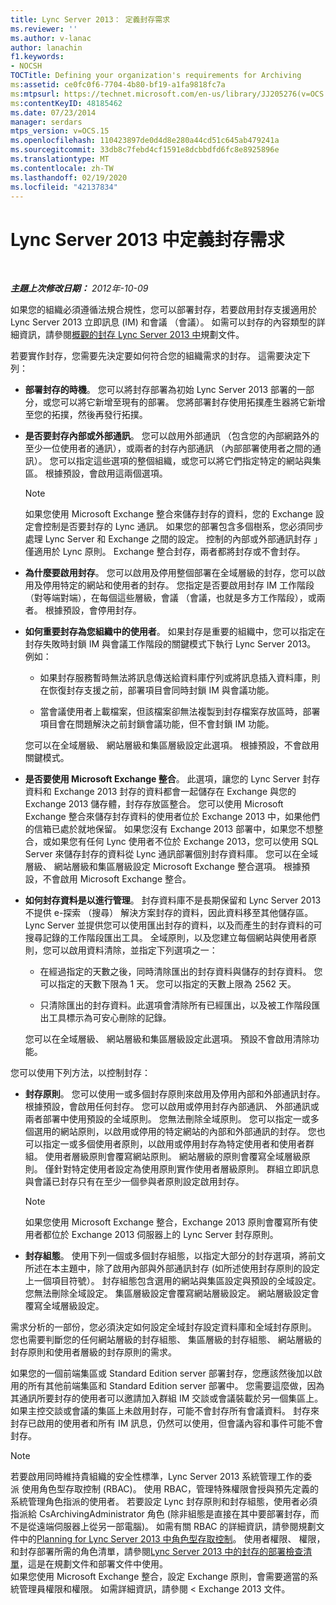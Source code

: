```yaml
---
title: Lync Server 2013： 定義封存需求
ms.reviewer: ''
ms.author: v-lanac
author: lanachin
f1.keywords:
- NOCSH
TOCTitle: Defining your organization's requirements for Archiving
ms:assetid: ce0fc0f6-7704-4b80-bf19-a1fa9818fc7a
ms:mtpsurl: https://technet.microsoft.com/en-us/library/JJ205276(v=OCS.15)
ms:contentKeyID: 48185462
ms.date: 07/23/2014
manager: serdars
mtps_version: v=OCS.15
ms.openlocfilehash: 110423897de0d4d8e280a44cd51c645ab479241a
ms.sourcegitcommit: 33db8c7febd4cf1591e8dcbbdfd6fc8e8925896e
ms.translationtype: MT
ms.contentlocale: zh-TW
ms.lasthandoff: 02/19/2020
ms.locfileid: "42137834"
---
```

<div data-xmlns="http://www.w3.org/1999/xhtml">

<div class="topic" data-xmlns="http://www.w3.org/1999/xhtml" data-msxsl="urn:schemas-microsoft-com:xslt" data-cs="http://msdn.microsoft.com/">

<div data-asp="https://msdn2.microsoft.com/asp">

# <a name="defining-your-requirements-for-archiving-in-lync-server-2013"></a>Lync Server 2013 中定義封存需求

</div>

<div id="mainSection">

<div id="mainBody">

<span> </span>

_**主題上次修改日期：** 2012年-10-09_

如果您的組織必須遵循法規合規性，您可以部署封存，若要啟用封存支援適用於 Lync Server 2013 立即訊息 (IM) 和會議 （會議）。 如需可以封存的內容類型的詳細資訊，請參閱[概觀的封存 Lync Server 2013 中](lync-server-2013-overview-of-archiving.md)規劃文件。

若要實作封存，您需要先決定要如何符合您的組織需求的封存。 這需要決定下列：

  - **部署封存的時機**。 您可以將封存部署為初始 Lync Server 2013 部署的一部分，或您可以將它新增至現有的部署。 您將部署封存使用拓撲產生器將它新增至您的拓撲，然後再發行拓撲。

  - **是否要封存內部或外部通訊**。 您可以啟用外部通訊 （包含您的內部網路外的至少一位使用者的通訊），或兩者的封存內部通訊 （內部部署使用者之間的通訊）。 您可以指定這些選項的整個組織，或您可以將它們指定特定的網站與集區。 根據預設，會啟用這兩個選項。
    
    <div>
    

    > [!NOTE]  
    > 如果您使用 Microsoft Exchange 整合來儲存封存的資料，您的 Exchange 設定會控制是否要封存的 Lync 通訊。 如果您的部署包含多個樹系，您必須同步處理 Lync Server 和 Exchange 之間的設定。 控制的內部或外部通訊封存 」 僅適用於 Lync 原則。 Exchange 整合封存，兩者都將封存或不會封存。

    
    </div>

  - **為什麼要啟用封存**。 您可以啟用及停用整個部署在全域層級的封存，您可以啟用及停用特定的網站和使用者的封存。 您指定是否要啟用封存 IM 工作階段 （對等端對端），在每個這些層級，會議 （會議，也就是多方工作階段），或兩者。 根據預設，會停用封存。

  - **如何重要封存為您組織中的使用者**。 如果封存是重要的組織中，您可以指定在封存失敗時封鎖 IM 與會議工作階段的關鍵模式下執行 Lync Server 2013。 例如：
    
      - 如果封存服務暫時無法將訊息傳送給資料庫佇列或將訊息插入資料庫，則在恢復封存支援之前，部署項目會同時封鎖 IM 與會議功能。
    
      - 當會議使用者上載檔案，但該檔案卻無法複製到封存檔案存放區時，部署項目會在問題解決之前封鎖會議功能，但不會封鎖 IM 功能。
    
    您可以在全域層級、 網站層級和集區層級設定此選項。 根據預設，不會啟用關鍵模式。

  - **是否要使用 Microsoft Exchange 整合**。 此選項，讓您的 Lync Server 封存資料和 Exchange 2013 封存的資料都會一起儲存在 Exchange 與您的 Exchange 2013 儲存體，封存存放區整合。 您可以使用 Microsoft Exchange 整合來儲存封存資料的使用者位於 Exchange 2013 中，如果他們的信箱已處於就地保留。 如果您沒有 Exchange 2013 部署中，如果您不想整合，或如果您有任何 Lync 使用者不位於 Exchange 2013，您可以使用 SQL Server 來儲存封存的資料從 Lync 通訊部署個別封存資料庫。 您可以在全域層級、 網站層級和集區層級設定 Microsoft Exchange 整合選項。 根據預設，不會啟用 Microsoft Exchange 整合。

  - **如何封存資料是以進行管理**。 封存資料庫不是長期保留和 Lync Server 2013 不提供 e-探索 （搜尋） 解決方案封存的資料，因此資料移至其他儲存區。 Lync Server 並提供您可以使用匯出封存的資料，以及而產生的封存資料的可搜尋記錄的工作階段匯出工具。 全域原則，以及您建立每個網站與使用者原則，您可以啟用資料清除，並指定下列選項之一：
    
      - 在經過指定的天數之後，同時清除匯出的封存資料與儲存的封存資料。 您可以指定的天數下限為 1 天。 您可以指定的天數上限為 2562 天。
    
      - 只清除匯出的封存資料。此選項會清除所有已經匯出，以及被工作階段匯出工具標示為可安心刪除的記錄。
    
    您可以在全域層級、 網站層級和集區層級設定此選項。 預設不會啟用清除功能。

您可以使用下列方法，以控制封存：

  - **封存原則**。 您可以使用一或多個封存原則來啟用及停用內部和外部通訊封存。 根據預設，會啟用任何封存。 您可以啟用或停用封存內部通訊、 外部通訊或兩者部署中使用預設的全域原則。 您無法刪除全域原則。 您可以指定一或多個選用的網站原則，以啟用或停用的特定網站的內部和外部通訊的封存。 您也可以指定一或多個使用者原則，以啟用或停用封存為特定使用者和使用者群組。 使用者層級原則會覆寫網站原則。 網站層級的原則會覆寫全域層級原則。 僅針對特定使用者設定為使用原則實作使用者層級原則。 群組立即訊息與會議已封存只有在至少一個參與者原則設定啟用封存。
    
    <div>
    

    > [!NOTE]  
    > 如果您使用 Microsoft Exchange 整合，Exchange 2013 原則會覆寫所有使用者都位於 Exchange 2013 伺服器上的 Lync Server 封存原則。

    
    </div>

  - **封存組態**。 使用下列一個或多個封存組態，以指定大部分的封存選項，將前文所述在本主題中，除了啟用內部與外部通訊封存 (如所述使用封存原則的設定上一個項目符號）。 封存組態包含選用的網站與集區設定與預設的全域設定。 您無法刪除全域設定。 集區層級設定會覆寫網站層級設定。 網站層級設定會覆寫全域層級設定。

需求分析的一部份，您必須決定如何設定全域封存設定資料庫和全域封存原則。 您也需要判斷您的任何網站層級的封存組態、 集區層級的封存組態、 網站層級的封存原則和使用者層級的封存原則的需求。

如果您的一個前端集區或 Standard Edition server 部署封存，您應該然後加以啟用的所有其他前端集區和 Standard Edition server 部署中。 您需要這麼做，因為其通訊所要封存的使用者可以邀請加入群組 IM 交談或會議裝載於另一個集區上。 如果主控交談或會議的集區上未啟用封存，可能不會封存所有會議資料。 封存來封存已啟用的使用者和所有 IM 訊息，仍然可以使用，但會議內容和事件可能不會封存。

<div>


> [!NOTE]  
> 若要啟用同時維持貴組織的安全性標準，Lync Server 2013 系統管理工作的委派&nbsp;使用角色型存取控制 (RBAC)。 使用 RBAC，管理特殊權限會授與預先定義的系統管理角色指派的使用者。 若要設定 Lync 封存原則和封存組態，使用者必須指派給 CsArchivingAdministrator 角色 (除非組態是直接在其中要部署封存，而不是從遠端伺服器上從另一部電腦)。 如需有關 RBAC 的詳細資訊，請參閱規劃文件中的<A href="lync-server-2013-planning-for-role-based-access-control.md">Planning for Lync Server 2013 中角色型存取控制</A>。 使用者權限、 權限，和封存部署所需的角色清單，請參閱<A href="lync-server-2013-deployment-checklist-for-archiving.md">Lync Server 2013 中的封存的部署檢查清單</A>，這是在規劃文件和部署文件中使用。<BR>如果您使用 Microsoft Exchange 整合，設定 Exchange 原則，會需要適當的系統管理員權限和權限。 如需詳細資訊，請參閱 < Exchange 2013 文件。



</div>

</div>

<span> </span>

</div>

</div>

</div>

